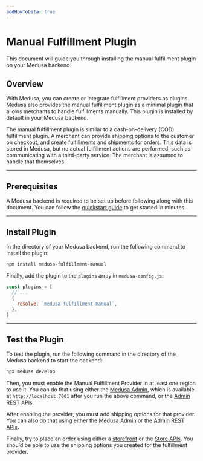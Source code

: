 ```yaml
---
addHowToData: true
---
```


# Manual Fulfillment Plugin

This document will guide you through installing the manual fulfillment plugin on your Medusa backend.

## Overview

With Medusa, you can create or integrate fulfillment providers as plugins. Medusa also provides the manual fulfillment plugin as a minimal plugin that allows merchants to handle fulfillments manually. This plugin is installed by default in your Medusa backend.

The manual fulfillment plugin is similar to a cash-on-delivery (COD) fulfillment plugin. A merchant can provide shipping options to the customer on checkout, and create fulfillments and shipments for orders. This data is stored in Medusa, but no actual fulfillment actions are performed, such as communicating with a third-party service. The merchant is assumed to handle that themselves.

---

## Prerequisites

A Medusa backend is required to be set up before following along with this document. You can follow the [quickstart guide](../../create-medusa-app.mdx) to get started in minutes.

---

## Install Plugin

In the directory of your Medusa backend, run the following command to install the plugin:

```bash npm2yarn
npm install medusa-fulfillment-manual
```

Finally, add the plugin to the `plugins` array in `medusa-config.js`:

```js title="medusa-config.js"
const plugins = [
  // ...
  {
    resolve: `medusa-fulfillment-manual`,
  },
]
```

---

## Test the Plugin

To test the plugin, run the following command in the directory of the Medusa backend to start the backend:

```bash
npx medusa develop
```

Then, you must enable the Manual Fulfillment Provider in at least one region to use it. You can do that using either the [Medusa Admin](../../user-guide/settings/regions/providers/index.mdx), which is available at `http://localhost:7001` after you run the above command, or the [Admin REST APIs](../../modules/regions-and-currencies/admin/manage-regions.mdx).

After enabling the provider, you must add shipping options for that provider. You can also do that using either the [Medusa Admin](../../user-guide/settings/regions/shipping-options/index.mdx) or the [Admin REST APIs](../../modules/regions-and-currencies/admin/manage-regions.mdx#add-a-shipping-option-to-a-region).

Finally, try to place an order using either a [storefront](../../starters/nextjs-medusa-starter.mdx) or the [Store APIs](https://docs.medusajs.com/api/store). You should be able to use the shipping options you created for the fulfillment provider.
